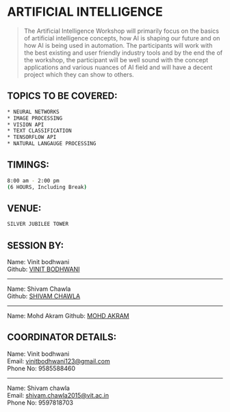 # ARTIFICIAL INTELLIGENCE

> The Artificial Intelligence Workshop will primarily focus on the basics of artificial intelligence concepts, how AI is shaping our future and on how AI is being used in automation. The participants will work with the best existing and user friendly industry tools and by the end the of the workshop, the participant will be well sound with the concept applications and various nuances of AI field and will have a decent project which they can show to others.

## TOPICS TO BE COVERED:
```sh
* NEURAL NETWORKS
* IMAGE PROCESSING
* VISION API
* TEXT CLASSIFICATION
* TENSORFLOW API
* NATURAL LANGAUGE PROCESSING
```
## TIMINGS:

```sh
8:00 am - 2:00 pm
(6 HOURS, Including Break)
```

## VENUE:

```sh
SILVER JUBILEE TOWER
```
## SESSION BY:

Name: Vinit bodhwani<br/>
Github: [VINIT BODHWANI](https://github.com/bodhwani)
- - - -
Name: Shivam Chawla<br/>
Github: [SHIVAM CHAWLA](https://github.com/Shivam60)
- - - -
Name: Mohd Akram
Github: [MOHD AKRAM](https://github.com/mdakram28)

## COORDINATOR DETAILS:
 
Name: Vinit bodhwani<br/>
Email: vinitbodhwani123@gmail.com<br/> 
Phone No: 9585588460<br/>
- - - -
Name: Shivam chawla<br/> 
Email: shivam.chawla2015@vit.ac.in<br/> 
Phone No: 9597818703 <br/>
